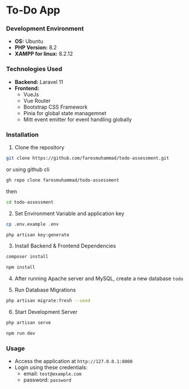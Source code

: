 # To-Do App

### Development Environment

- **OS:** Ubuntu
- **PHP Version:** 8.2
- **XAMPP for linux:** 8.2.12

### Technologies Used

- **Backend:** Laravel 11
- **Frontend:**
    - VueJs
    - Vue Router
    - Bootstrap CSS Framework
    - Pinia for global state managemnet
    - Mitt event emitter for event handling globally

  
### Installation

1. Clone the repository
```bash
git clone https://github.com/faresmuhammad/todo-assessment.git
```
or using github cli
```bash
gh repo clone faresmuhammad/todo-assessment
```
then
```bash
cd todo-assessment
```
2. Set Environment Variable and application key
```bash
cp .env.example .env 
```
```bash
php artisan key:generate
```
3. Install Backend & Frontend Dependencies
```bash
composer install

npm install
```
4. After running Apache server and MySQL, create a new database `todo`

5. Run Database Migrations
```bash
php artisan migrate:fresh --seed 
```
6. Start Development Server
```bash
php artisan serve

npm run dev 
```

### Usage
- Access the application at `http://127.0.0.1:8000`
- Login using these credentials:
  - email: `test@example.com`
  - password: `password`

